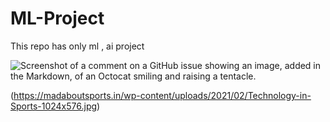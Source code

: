 # ML-Project
This repo has only ml , ai project 

![Screenshot of a comment on a GitHub issue showing an image, added in the Markdown, of an Octocat smiling and raising a tentacle.](https://myoctocat.com/assets/images/base-octocat.svg)

(https://madaboutsports.in/wp-content/uploads/2021/02/Technology-in-Sports-1024x576.jpg)

